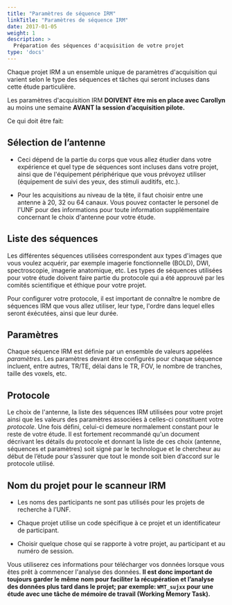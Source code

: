 ```yaml
---
title: "Paramètres de séquence IRM"
linkTitle: "Paramètres de séquence IRM"
date: 2017-01-05
weight: 1
description: >
  Préparation des séquences d'acquisition de votre projet
type: 'docs'
---
```


Chaque projet IRM a un ensemble unique de paramètres d'acquisition qui varient selon le type des séquences et tâches qui seront incluses dans cette étude
particulière.

Les paramètres d'acquisition IRM **DOIVENT être mis en place avec Carollyn** au moins une semaine **AVANT la session d’acquisition pilote.**

Ce qui doit être fait:

## Sélection de l’antenne

-   Ceci dépend de la partie du corps que vous allez étudier dans votre expérience et quel type de séquences sont incluses dans votre projet, ainsi que de l'équipement périphérique que vous prévoyez utiliser (équipement de suivi des yeux, des stimuli auditifs, etc.).

-   Pour les acquisitions au niveau de la tête, il faut choisir entre une antenne à 20, 32 ou 64 canaux. Vous pouvez contacter le personel de l'UNF pour des informations pour toute information supplémentaire concernant le choix d'antenne pour votre étude.

## Liste des séquences

Les différentes séquences utilisées correspondent aux types d'images que vous voulez acquérir, par exemple imagerie fonctionnelle (BOLD), DWI, spectroscopie, imagerie anatomique, etc. Les types de séquences utilisées pour votre étude doivent faire partie du protocole qui a été approuvé par les comités scientifique et éthique pour votre projet.

Pour configurer votre protocole, il est important de connaître le nombre de séquences IRM que vous allez utiliser, leur type, l'ordre dans lequel elles seront éxécutées, ainsi que leur durée.

## Paramètres

Chaque séquence IRM est définie par un ensemble de valeurs appelées _paramètres_. Les paramètres devant être configurés pour chaque séquence incluent, entre autres, TR/TE, délai dans le TR, FOV, le nombre de tranches, taille des voxels, etc.

## Protocole

Le choix de l'antenne, la liste des séquences IRM utilisées pour votre projet ainsi que les valeurs des paramètres associées à celles-ci constituent votre _protocole_. Une fois défini, celui-ci demeure normalement constant pour le reste de votre étude. Il est fortement recommandé qu'un document décrivant les détails du protocole et donnant la liste de ces choix (antenne, séquences et paramètres) soit signé par le technologue et le chercheur au début de l’étude pour s’assurer que tout le monde soit bien d’accord sur le protocole utilisé.

## Nom du projet pour le scanneur IRM


-   Les noms des participants ne sont pas utilisés pour les projets de recherche à l’UNF.

-   Chaque projet utilise un code spécifique à ce projet et un identificateur de participant.

-   Choisir quelque chose qui se rapporte à votre projet, au participant et au numéro de session.

Vous utiliserez ces informations pour télécharger vos données lorsque
vous êtes prêt à commencer l'analyse des données. **Il est donc important de toujours garder le même nom pour faciliter la récupération et l’analyse des données plus tard dans le projet; par exemple: `WMT_sujxx` pour une étude avec une tâche de mémoire de travail (Working Memory Task).**
